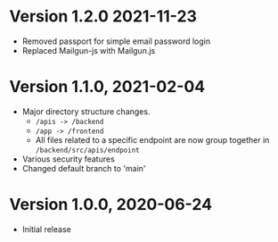 # Version 1.2.0 2021-11-23
- Removed passport for simple email password login
- Replaced Mailgun-js with Mailgun.js
# Version 1.1.0, 2021-02-04
- Major directory structure changes.
    * `/apis -> /backend`
    * `/app -> /frontend`
    * All files related to a specific endpoint are now group together in `/backend/src/apis/endpoint`
- Various security features
- Changed default branch to 'main'
    
# Version 1.0.0, 2020-06-24
- Initial release
